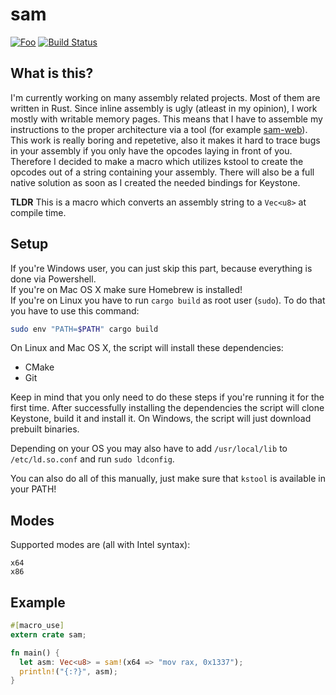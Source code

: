 # sam
[![Foo](https://img.shields.io/crates/v/sam.svg)](https://crates.io/crates/sam) [![Build Status](https://travis-ci.org/ioncodes/sam.svg?branch=master)](https://travis-ci.org/ioncodes/sam) 

## What is this?
I'm currently working on many assembly related projects. Most of them are written in Rust.
Since inline assembly is ugly (atleast in my opinion), I work mostly with writable memory pages.
This means that I have to assemble my instructions to the proper architecture via a tool (for example [sam-web](https://github.com/ioncodes/sam-web)).
This work is really boring and repetetive, also it makes it hard to trace bugs in your assembly if you only have the opcodes laying in front of you.  
Therefore I decided to make a macro which utilizes kstool to create the opcodes out of a string containing your assembly. There will also be a full native solution as soon as I created the needed bindings for Keystone.

**TLDR** This is a macro which converts an assembly string to a ```Vec<u8>``` at compile time.

## Setup
If you're Windows user, you can just skip this part, because everything is done via Powershell.  
If you're on Mac OS X make sure Homebrew is installed!  
If you're on Linux you have to run ```cargo build``` as root user (```sudo```). To do that you have to use this command:  
```bash
sudo env "PATH=$PATH" cargo build
```

On Linux and Mac OS X, the script will install these dependencies:
* CMake
* Git

Keep in mind that you only need to do these steps if you're running it for the first time.  After successfully installing the dependencies the script will clone Keystone, build it and install it. On Windows, the script will just download prebuilt binaries.  

Depending on your OS you may also have to add ```/usr/local/lib``` to ```/etc/ld.so.conf``` and run ```sudo ldconfig```.

You can also do all of this manually, just make sure that ```kstool``` is available in your PATH!

## Modes
Supported modes are (all with Intel syntax):
```
x64
x86
```

## Example
```rust
#[macro_use]
extern crate sam;

fn main() {
  let asm: Vec<u8> = sam!(x64 => "mov rax, 0x1337");
  println!("{:?}", asm);
}
```
